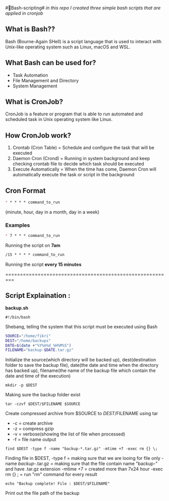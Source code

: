 #🐚Bash-scripting#
_in this repo I created three simple bash scripts that are applied in cronjob_

## What is Bash?? ##
Bash (Bourne-Again SHell) is a script language that is used to interact with Unix-like operating system such as Linux, macOS and WSL. 

## What Bash can be used for? ##
- Task Automation
- File Management and Directory
- System Management

## What is CronJob? ##
CronJob is a feature or program that is able to run automated and scheduled task in Unix operating system like Linux.

## How CronJob work? ##
1. Crontab (Cron Table) = Schedule and configure the task that will be executed
2. Daemon Cron (Crond) = Running in system background and keep checking crontab file to decide which task should be executed
3. Execute Automatically = When the time has come, Daemon Cron will automatically execute the task or script in the background

## Cron Format ##
```markdown
* * * * * command_to_run
```
(minute, hour, day in a month, day in a week)

### Examples ###
```markdown
* 7 * * * command_to_run
```
Running the script on **7am**

```markdown
/15 * * * * command_to_run
```
Running the script **every 15 minutes**

=========================================================
## Script Explaination : ##
**backup.sh**
```
#!/bin/bash
```
Shebang, telling the system that this script must be executed using Bash

```Bash
SOURCE="/home/fikri"
DEST="/home/backups"
DATE=$(date +"%Y%m%d_%H%M%S")
FILENAME="backup-$DATE.tar.gz"
```
Initialize the source(which directory will be backed up), dest(destination folder to save the backup file), date(the date and time when the directory has backed up), filename(the name of the backup file which contain the date and time of the execution)

```
mkdir -p $DEST
```
Making sure the backup folder exist

```
tar -czvf $DEST/$FILENAME $SOURCE
```
Create compressed archive from $SOURCE to $DEST/$FILENAME using tar
- -c = create archive
- -z = compress gzip
- -v = verbose(showing the list of file when processed)
- -f = file name output

```
find $DEST -type f -name "backup-*.tar.gz" -mtime +7 -exec rm {} \;
```
Finding file in $DEST, 
-type f = making sure that we are looing for file only
-name *backup-*.tar.gz = making sure that the file contain name "backup-" and have .tar.gz extension
-mtime +7 = created more than 7x24 hour
-exec rm {} \; = run "rm" command for every result

```
echo "Backup complete! File : $DEST/$FILENAME"
```
Print out the file path of the backup

